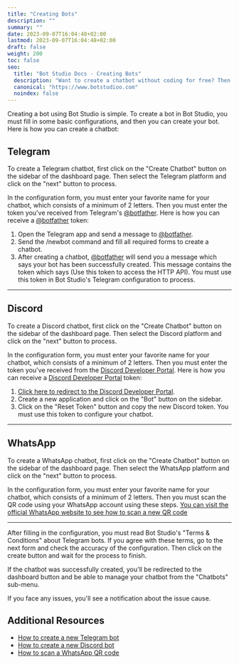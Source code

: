 ```yaml
---
title: "Creating Bots"
description: ""
summary: ""
date: 2023-09-07T16:04:48+02:00
lastmod: 2023-09-07T16:04:48+02:00
draft: false
weight: 200
toc: false
seo:
  title: "Bot Studio Docs - Creating Bots"
  description: "Want to create a chatbot without coding for free? Then Bot Studio is what you need. Click here to see how to create a chatbot for all platforms."
  canonical: "https://www.botstudioo.com"
  noindex: false
---
```


Creating a bot using Bot Studio is simple. To create a bot in Bot Studio, you must fill in some basic configurations, and then you can create your bot. Here is how you can create a chatbot:

## Telegram

To create a Telegram chatbot, first click on the "Create Chatbot" button on the sidebar of the dashboard page. Then select the Telegram platform and click on the "next" button to process.

In the configuration form, you must enter your favorite name for your chatbot, which consists of a minimum of 2 letters. Then you must enter the token you've received from Telegram's [@botfather](https://t.me/BotFather). Here is how you can receive a [@botfather](https://t.me/BotFather) token:

1. Open the Telegram app and send a message to [@botfather](https://t.me/BotFather).
2. Send the /newbot command and fill all required forms to create a chatbot.
3. After creating a chatbot, [@botfather](https://t.me/BotFather) will send you a message which says your bot has been successfully created. This message contains the token which says (Use this token to access the HTTP API). You must use this token in Bot Studio's Telegram configuration to process.

---

## Discord

To create a Discord chatbot, first click on the "Create Chatbot" button on the sidebar of the dashboard page. Then select the Discord platform and click on the "next" button to process.

In the configuration form, you must enter your favorite name for your chatbot, which consists of a minimum of 2 letters. Then you must enter the token you've received from the [Discord Developer Portal](https://discord.com/developers/applications). Here is how you can receive a [Discord Developer Portal](https://discord.com/developers/applications) token:

1. [Click here to redirect to the Discord Developer Portal](https://discord.com/developers/applications).
2. Create a new application and click on the "Bot" button on the sidebar.
3. Click on the "Reset Token" button and copy the new Discord token. You must use this token to configure your chatbot.

---

## WhatsApp

To create a WhatsApp chatbot, first click on the "Create Chatbot" button on the sidebar of the dashboard page. Then select the WhatsApp platform and click on the "next" button to process.

In the configuration form, you must enter your favorite name for your chatbot, which consists of a minimum of 2 letters. Then you must scan the QR code using your WhatsApp account using these steps. [You can visit the official WhatsApp website to see how to scan a new QR code](https://faq.whatsapp.com/1317564962315842/?cms_platform=web)

---

After filling in the configuration, you must read Bot Studio's "Terms & Conditions" about Telegram bots. If you agree with these terms, go to the next form and check the accuracy of the configuration. Then click on the create button and wait for the process to finish.

If the chatbot was successfully created, you'll be redirected to the dashboard button and be able to manage your chatbot from the "Chatbots" sub-menu.

If you face any issues, you'll see a notification about the issue cause.

## Additional Resources

- [How to create a new Telegram bot](https://core.telegram.org/bots/features#botfather)
- [How to create a new Discord bot](https://discord.com/developers/docs/quick-start/getting-started)
- [How to scan a WhatsApp QR code](https://faq.whatsapp.com/1317564962315842/?cms_platform=web)
